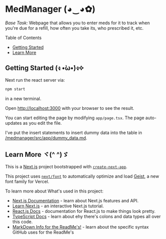 # MedManager (◕‿◕✿)
*Base Task:* Webpage that allows you to enter meds for it to track when you're due for a refill, how often you take its, who prescribed it, etc.

Table of Contents
 - [Getting Started](#getting-started-ง-̀ώง)
 - [Learn More](#learn-more-ヾ-ゞ)


## Getting Started (ง •̀ω•́)ง✧


Next run the react server via:

```bash
npm start
``` 

in a new terminal.

Open [http://localhost:3000](http://localhost:3000) with your browser to see the result.

You can start editing the page by modifying `app/page.tsx`. The page auto-updates as you edit the file.

I've put the insert statements to insert dummy data into the table in [/medmanager/src/app/dummy_data.md](/medmanager/src/app/dummy_data.md).

## Learn More ヾ(^ ^)ゞ

This is a [Next.js](https://nextjs.org) project bootstrapped with [`create-next-app`](https://nextjs.org/docs/app/api-reference/cli/create-next-app).

This project uses [`next/font`](https://nextjs.org/docs/app/building-your-application/optimizing/fonts) to automatically optimize and load [Geist](https://vercel.com/font), a new font family for Vercel.

To learn more about What's used in this project:

- [Next.js Documentation](https://nextjs.org/docs) - learn about Next.js features and API.
- [Learn Next.js](https://nextjs.org/learn) - an interactive Next.js tutorial.
- [React.js Docs](https://react.dev/) - documentation for React.js to make things look pretty.
- [TypeScript Docs](https://www.typescriptlang.org/) - learn about ehy there's colons and data types all over this code.
- [MarkDown Info for the ReadMe's!](https://docs.github.com/en/repositories/managing-your-repositorys-settings-and-features/customizing-your-repository/about-readmes) - learn about the specific syntax GitHub uses for the ReadMe's
